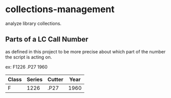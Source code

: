 # collections-management
analyze library collections.

## Parts of a LC Call Number
as defined in this project to be more precise about which part of the number the script is acting on.

ex: F1226 .P27 1960

| Class | Series | Cutter | Year |
|-------|--------|--------|------|
|   F   |  1226  |  .P27  | 1960 |

